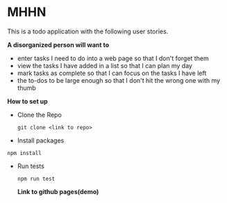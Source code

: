 # MHHN

This is a todo application with the following user stories.

**A disorganized person will want to**
+ enter tasks I need to do into a web page so that I don't forget them
+ view the tasks I have added in a list so that I can plan my day
+ mark tasks as complete so that I can focus on the tasks I have left
+ the to-dos to be large enough so that I don't hit the wrong one with my thumb

**How to set up**

+ Clone the Repo

  `git clone <link to repo>`

+ Install packages

 `npm install`

+ Run tests

  `npm run test`

  **Link to github pages(demo)**
